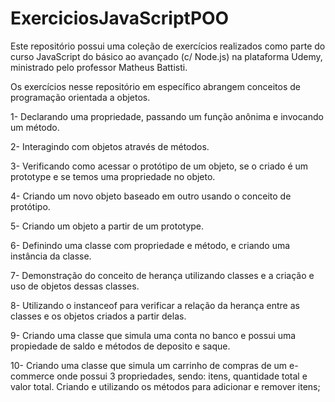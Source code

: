 # ExerciciosJavaScriptPOO

Este repositório possui uma coleção de exercícios realizados como parte do curso JavaScript do básico ao avançado (c/ Node.js) na plataforma Udemy, ministrado pelo professor Matheus Battisti. 

Os exercícios nesse repositório em específico abrangem conceitos de programação orientada a objetos. 

1- Declarando uma propriedade, passando um função anônima e invocando um método. 

2- Interagindo com objetos através de métodos. 

3- Verificando como acessar o protótipo de um objeto, se o criado é um prototype e se temos uma propriedade no objeto. 

4- Criando um novo objeto baseado em outro usando o conceito de protótipo. 

5- Criando um objeto a partir de um prototype. 

6- Definindo uma classe com propriedade e método, e criando uma instância da classe.

7- Demonstração do conceito de herança utilizando classes e a criação e uso de objetos dessas classes. 

8- Utilizando o instanceof para verificar a relação da herança entre as classes e os objetos criados a partir delas.  

9- Criando uma classe que simula uma conta no banco e possui uma propiedade de saldo e métodos de deposito e saque. 

10- Criando uma classe que simula um carrinho de compras de um e-commerce onde possui 3 propriedades, sendo: itens, quantidade total e valor total. Criando e utilizando os métodos para adicionar e remover itens; 